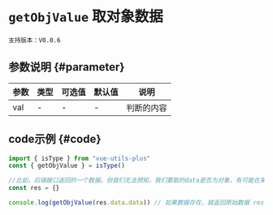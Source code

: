 # `getObjValue` 取对象数据

`支持版本：V0.0.6`


## 参数说明 {#parameter}

| 参数  | 类型  | 可选值 | 默认值 | 说明    |
|-----|-----|-----|-----|-------|
| val | -   | -   | -   | 判断的内容 |


## code示例 {#code}

```javascript
import { isType } from "vue-utils-plus"
const { getObjValue } = isType()

//比如，后端接口返回的一个数据。但我们无法预知，我们要取的data是否为对象，有可能在某些情况下，不是对象。
const res = {}

console.log(getObjValue(res.data.data)) // 如果数据存在，就返回原始数据 res.data.data，如果不存在，就返回 空对象 {}
```
